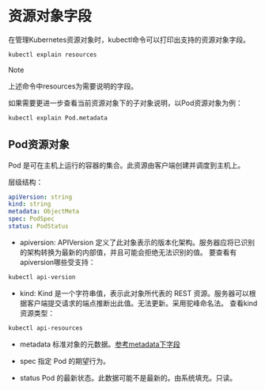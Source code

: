 # 资源对象字段

在管理Kubernetes资源对象时，kubectl命令可以打印出支持的资源对象字段。

```bash
kubectl explain resources
```

> [!NOTE]
> 上述命令中resources为需要说明的字段。

如果需要更进一步查看当前资源对象下的子对象说明，以Pod资源对象为例：

```bash
kubectl explain Pod.metadata
```

## Pod资源对象

Pod 是可在主机上运行的容器的集合。此资源由客户端创建并调度到主机上。

层级结构：

``` yaml
apiVersion: string
kind: string
metadata: ObjectMeta
spec: PodSpec
status: PodStatus
```

- apiversion:
APIVersion 定义了此对象表示的版本化架构。服务器应将已识别的架构转换为最新的内部值，并且可能会拒绝无法识别的值。
要查看有apiversion哪些受支持：

```bash
kubectl api-version
```

- kind:
Kind 是一个字符串值，表示此对象所代表的 REST 资源。服务器可以根据客户端提交请求的端点推断出此值。无法更新。采用驼峰命名法。
查看kind资源类型：

```bash
kubectl api-resources
```

- metadata
标准对象的元数据。[参考metadata下字段](/kubernetes/Fields.md#metadata)

- spec
指定 Pod 的期望行为。

- status
Pod 的最新状态。此数据可能不是最新的。由系统填充。只读。